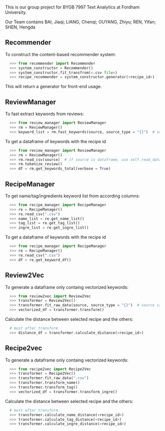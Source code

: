 This is our group project for BYGB 7997 Text Analytics at Fordham University. 

Our Team contains BAI, Jiaqi; LIANG, Chenqi; OUYANG, Zhiyu; REN, Yifan; SHEN, Hengda

Recommender
-------
To construct the content-based recommender system:
```python
  >>> from recommender import Recommender
  >>> system_constructor = Recommender()
  >>> system_constructor.fit_transfrom(<.csv file>)
  >>> recipe_recommender = system_constructor.generator(<recipe_id>)
  ```
This will return a generator for front-end usage.
  
ReviewManager
-------
To fast extract keywords from reviews:
```python
  >>> from review_manager import ReviewManager
  >>> rm = ReviewManager()
  >>> keyword_list = rm.fast_keywords(source, source_type = "{}")  # source can be a csv file or a dataframe
  ```
To get a dataframe of keywords with the recipe id
```python
  >>> from review_manager import ReviewManager
  >>> rm = ReviewManager()
  >>> rm.read_csv(source)  # if source is dataframe, use self.read_dataframe
  >>> rm.tokenize_review()
  >>> df = rm.get_keywords_total(verbose = True)
  ```
RecipeManager
-------
To get name/tag/ingredients keyword list from according columns:
```python
  >>> from recipe_manager import RecipeManager
  >>> re = RecipeManager()
  >>> re.read_csv(".csv")
  >>> name_list = re.get_name_list()
  >>> tag_list = re.get_tag_list()
  >>> ingre_list = re.get_ingre_list()
  ```
To get a dataframe of keywords with the recipe id
```python
  >>> from recipe_manager import RecipeManager
  >>> re = RecipeManager()
  >>> re.read_csv(".csv")
  >>> df = re.get_keyword_df()
  ```
  
Review2Vec
-------
To generate a dataframe only containg vectorized keywords:
```python
  >>> from review2vec import Review2Vec
  >>> transformer = Review2Vec()
  >>> transformer.fit_raw_data(source, source_type = "{}")  # source can be a csv file or a dataframe
  >>> vectorized_df = transformer.transform()
  ```
Calculate the distance between selected recipe and the others:
```python
  # must after transform
  >>> distance_df = transformer.calculate_distance(<recipe_id>)
  ```
Recipe2vec
------
To generate a dataframe only containg vectorized keywords:
```python
  >>> from recipe2vec import Recipe2Vec
  >>> transformer = Recipe2Vec()
  >>> transformer.fit_raw_data(".csv")
  >>> transformer.transform_name()
  >>> transformer.transform_tag()
  >>> vectorized_df = transformer.transform_ingre()
  ```
Calculate the distance between selected recipe and the others:
```python
  # must after transform
  >>> transformer.calculate_name_distance(<recipe_id>)
  >>> transformer.calculate_tag_distance(<recipe_id>)
  >>> transformer.calculate_ingre_distance(<recipe_id>)
  ```
